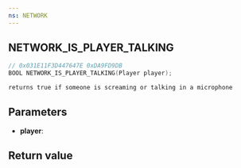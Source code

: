 ```yaml
---
ns: NETWORK
---
```

## NETWORK_IS_PLAYER_TALKING

```c
// 0x031E11F3D447647E 0xDA9FD9DB
BOOL NETWORK_IS_PLAYER_TALKING(Player player);
```

```
returns true if someone is screaming or talking in a microphone  
```

## Parameters
* **player**: 

## Return value
